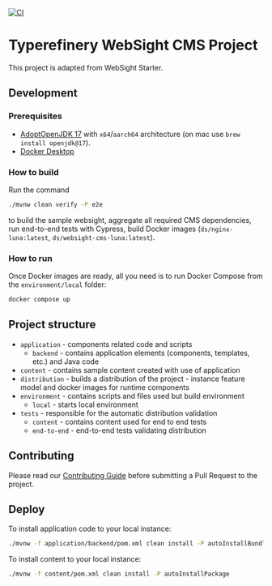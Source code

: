 [![CI](https://github.com/innovolve-ai/typerefinery-websight/actions/workflows/ci.yml/badge.svg?branch=main)](https://github.com/innovolve-ai/typerefinery-websight/actions/workflows/ci.yml)

# Typerefinery WebSight CMS Project

This project is adapted from WebSight Starter.

## Development

### Prerequisites

- [AdoptOpenJDK 17](https://adoptium.net/) with `x64`/`aarch64` architecture (on mac use `brew install openjdk@17`).
- [Docker Desktop](https://www.docker.com/products/docker-desktop/)

### How to build

Run the command

```bash
./mvnw clean verify -P e2e
```

to build the sample websight, aggregate all required CMS dependencies, run end-to-end tests with Cypress, build Docker images (`ds/nginx-luna:latest`, `ds/websight-cms-luna:latest`).

### How to run

Once Docker images are ready, all you need is to run Docker Compose from the `environment/local` folder:

```bash
docker compose up
```

## Project structure

- `application` - components related code and scripts
    - `backend` - contains application elements (components, templates, etc.) and Java code
- `content` - contains sample content created with use of application
- `distribution` - builds a distribution of the project - instance feature model and docker images for runtime components
- `environment` - contains scripts and files used but build environment
    - `local` - starts local environment
- `tests` - responsible for the automatic distribution validation
    - `content` - contains content used for end to end tests
    - `end-to-end` - end-to-end tests validating distribution

## Contributing
Please read our [Contributing Guide](./CONTRIBUTING.md) before submitting a Pull Request to the project.

## Deploy

To install application code to your local instance:

```bash
./mvnw -f application/backend/pom.xml clean install -P autoInstallBundle
```

To install content to your local instance:

```bash
./mvnw -f content/pom.xml clean install -P autoInstallPackage
```
